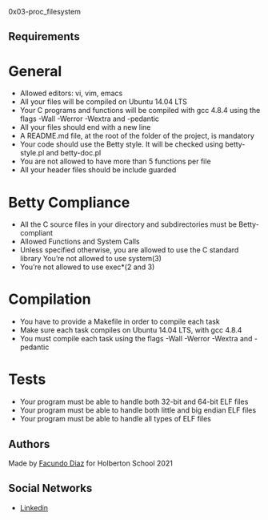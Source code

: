  0x03-proc_filesystem


## Requirements

# General
- Allowed editors: vi, vim, emacs
- All your files will be compiled on Ubuntu 14.04 LTS
- Your C programs and functions will be compiled with gcc 4.8.4 using the flags -Wall -Werror -Wextra and -pedantic
- All your files should end with a new line
- A README.md file, at the root of the folder of the project, is mandatory
- Your code should use the Betty style. It will be checked using betty-style.pl and betty-doc.pl
- You are not allowed to have more than 5 functions per file
- All your header files should be include guarded

# Betty Compliance
- All the C source files in your directory and subdirectories must be Betty-compliant
- Allowed Functions and System Calls
- Unless specified otherwise, you are allowed to use the C standard library
 You’re not allowed to use system(3)
- You’re not allowed to use exec*(2 and 3)

# Compilation
- You have to provide a Makefile in order to compile each task
- Make sure each task compiles on Ubuntu 14.04 LTS, with gcc 4.8.4
- You must compile each task using the flags -Wall -Werror -Wextra and -pedantic

# Tests
- Your program must be able to handle both 32-bit and 64-bit ELF files
- Your program must be able to handle both little and big endian ELF files
- Your program must be able to handle all types of ELF files

## Authors
Made by [Facundo Diaz](https://github.com/facu2279) for Holberton School 2021

Social Networks
-------------------
- [Linkedin](https://www.linkedin.com/in/facundo-diaz-noya/)
